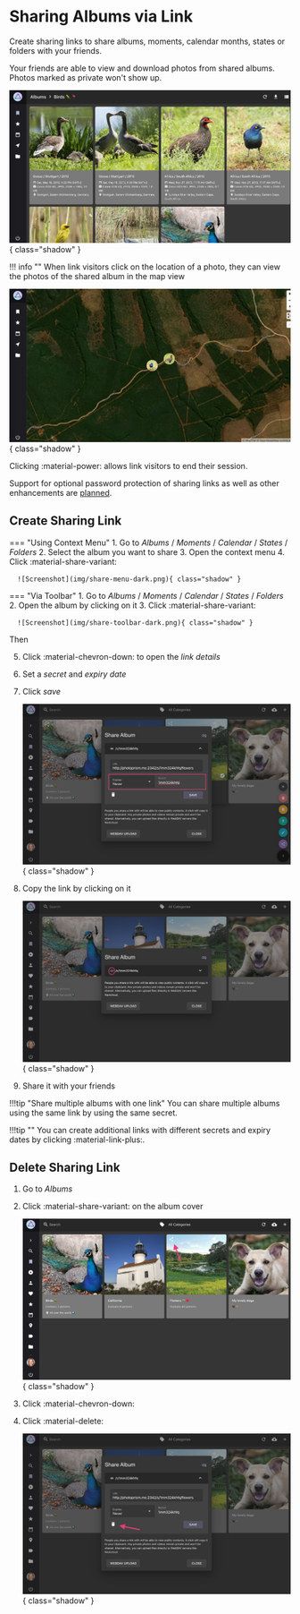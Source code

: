# Sharing Albums via Link #
Create sharing links to share albums, moments, calendar months, states or folders with your friends.

Your friends are able to view and download photos from shared albums.
Photos marked as private won't show up.

![Screenshot](img/link-card-dark.png){ class="shadow" }

!!! info ""
    When link visitors click on the location of a photo, they can view the photos of the shared album in the map view


![Screenshot](img/link-places-dark.png){ class="shadow" }

Clicking :material-power: allows link visitors to end their session.

Support for optional password protection of sharing links as well as other enhancements are [planned](https://github.com/photoprism/photoprism/issues?q=is%3Aissue+is%3Aopen+sharing+in%3Atitle+label%3Aidea).

## Create Sharing Link ##

=== "Using Context Menu"
     1. Go to *Albums* / *Moments* / *Calendar* / *States* / *Folders*
     2. Select the album you want to share
     3. Open the context menu
     4. Click :material-share-variant:
    
      ![Screenshot](img/share-menu-dark.png){ class="shadow" }

=== "Via Toolbar"
     1. Go to *Albums* / *Moments* / *Calendar* / *States* / *Folders*
     2. Open the album by clicking on it
     3. Click :material-share-variant:

      ![Screenshot](img/share-toolbar-dark.png){ class="shadow" }

Then

5. Click :material-chevron-down: to open the *link details*
6. Set a *secret* and *expiry date*
7. Click *save*
    
    ![Screenshot](img/share-dialog-add-dark.png){ class="shadow" }
    
8. Copy the link by clicking on it
    
    ![Screenshot](img/share-dialog-copy-dark.png){ class="shadow" }
    
9. Share it with your friends

!!!tip "Share multiple albums with one link"
    You can share multiple albums using the same link by using the same secret.

!!!tip ""
    You can create additional links with different secrets and expiry dates by clicking :material-link-plus:.

## Delete Sharing Link ##

1. Go to *Albums*
2. Click :material-share-variant: on the album cover

    ![Screenshot](img/share-delete-1-dark.png){ class="shadow" }
    
3. Click :material-chevron-down:
4. Click :material-delete:

     ![Screenshot](img/share-delete-2-dark.png){ class="shadow" }